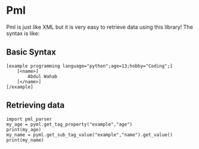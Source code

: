 # Pml
Pml is just like XML but it is very easy to retrieve data using this library!
The syntax is like:



## Basic Syntax
```
[example programming language="python";age=13;hobby="Coding";]
    [<name>]
        Abdul Wahab
    [</name>]
[/example]
```
## Retrieving data
```
import pml_parser
my_age = pyml.get_tag_property("example","age")
print(my_age)
my_name = pyml.get_sub_tag_value("example","name").get_value()
print(my_name)
```
